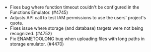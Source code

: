 - Fixes bug where function timeout couldn't be configured in the Functions Emulator. (#4745)
- Adjusts API call to test IAM permissions to use the users' project's quota.
- Fixes issue where storage (and database) targets were not being recognized. (#4752)
- Fix ENAMETOOLONG bug when uploading files with long paths in storage emulator. (#4470)